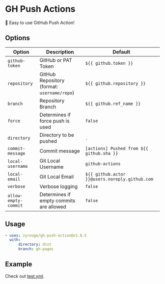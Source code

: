 # GH Push Actions

🚀 Easy to use GitHub Push Action!

## Options

| Option               | Description                                 | Default                                        |
| -------------------- | ------------------------------------------- | ---------------------------------------------- |
| `github-token`       | GitHub or PAT Token                         | `${{ github.token }}`                          |
| `repository`         | GitHub Repository (format: `username/repo`) | `${{ github.repository }}`                     |
| `branch`             | Repository Branch                           | `${{ github.ref_name }}`                       |
| `force`              | Determines if force push is used            | `false`                                        |
| `directory`          | Directory to be pushed                      | `.`                                            |
| `commit-message`     | Commit message                              | `[actions] Pushed from ${{ github.sha }}`      |
| `local-username`     | Git Local Username                          | `github-actions`                               |
| `local-email`        | Git Local Email                             | `${{ github.actor }}@users.noreply.github.com` |
| `verbose`            | Verbose logging                             | `false`                                        |
| `allow-empty-commit` | Determines if empty commits are allowed     | `false`                                        |

## Usage

```yaml
- uses: zyrouge/gh-push-action@v1.0.5
  with:
      directory: dist
      branch: gh-pages
```

## Example

Check out [test.yml](./.github/workflows/test.yml).
